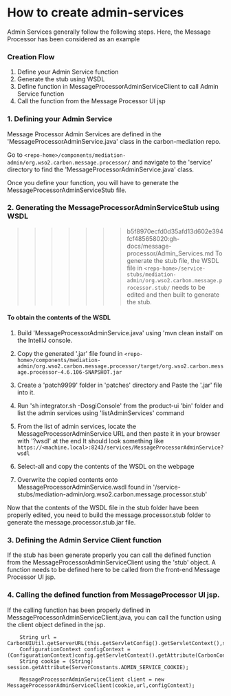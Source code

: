 # How to create admin-services
Admin Services generally follow the following steps. Here, the Message Processor has been considered as an example

### Creation Flow

1. Define your Admin Service function
2. Generate the stub using WSDL
3. Define function in MessageProcessorAdminServiceClient to call Admin Service function
4. Call the function from the Message Processor UI jsp

### 1. Defining your Admin Service
Message Processor Admin Services are defined in the 'MessageProcessorAdminService.java' class in the carbon-mediation repo.

Go to `<repo-home>/components/mediation-admin/org.wso2.carbon.message.processor/` and navigate to the 'service' directory
to find the 'MessageProcessorAdminService.java' class.

Once you define your function, you will have to generate the MessageProcessorAdminServiceStub file. 

### 2. Generating the MessageProcessorAdminServiceStub using WSDL
>>>>>>> b5f8970ecfd0d35afd13d602e394fcf485658020:gh-docs/message-processor/Admin_Services.md
To generate the stub file, the WSDL file in `<repo-home>/service-stubs/mediation-admin/org.wso2.carbon.message.processor.stub/`
needs to be edited and then built to generate the stub. 

#### To obtain the contents of the WSDL
 1. Build 'MessageProcessorAdminService.java' using 'mvn clean install' on the IntelliJ console. 
 
 2. Copy the generated '.jar' file found in `<repo-home>/components/mediation-admin/org.wso2.carbon.message.processor/target/org.wso2.carbon.message.processor-4.6.106-SNAPSHOT.jar`
 
 3. Create a 'patch9999' folder in 'patches' directory and Paste the '.jar' file into it.
 
 4. Run 'sh integrator.sh -DosgiConsole' from the product-ui 'bin' folder and list the admin services using 
 'listAdminServices' command
 
 5. From the list of admin services, locate the MessageProcessorAdminService URL and then paste it in your browser with '?wsdl' at the end
 It should look something like `https://<machine.local>:8243/services/MessageProcessorAdminService?wsdl`
 
 6. Select-all and copy the contents of the WSDL on the webpage
 
 7. Overwrite the copied contents onto MessageProcessorAdminService.wsdl found in '<repo-home>/service-stubs/mediation-admin/org.wso2.carbon.message.processor.stub'
 
Now that the contents of the WSDL file in the stub folder have been properly edited, you need to build the message.processor.stub folder to 
generate the  message.processor.stub.jar file. 

### 3. Defining the Admin Service Client function 
If the stub has been generate properly you can call the defined function from the MessageProcessorAdminServiceClient using the 'stub' object. 
A function needs to be defined here to be called from the front-end Message Processor UI jsp.  

### 4. Calling the defined function from MessageProcessor UI jsp. 
If the calling function has been properly defined in MessageProcessorAdminServiceClient.java, you can call the function using 
the client object defined in the jsp. 

```
    String url = CarbonUIUtil.getServerURL(this.getServletConfig().getServletContext(),session);
    ConfigurationContext configContext = (ConfigurationContext)config.getServletContext().getAttribute(CarbonConstants.CONFIGURATION_CONTEXT);
    String cookie = (String) session.getAttribute(ServerConstants.ADMIN_SERVICE_COOKIE);
    
    MessageProcessorAdminServiceClient client = new MessageProcessorAdminServiceClient(cookie,url,configContext);
```

